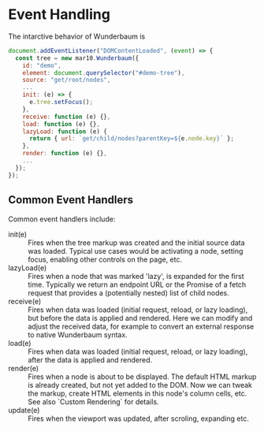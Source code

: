 # Event Handling

The intarctive behavior of Wunderbaum is

```js
document.addEventListener("DOMContentLoaded", (event) => {
  const tree = new mar10.Wunderbaum({
    id: "demo",
    element: document.querySelector("#demo-tree"),
    source: "get/root/nodes",
    ...
    init: (e) => {
      e.tree.setFocus();
    },
    receive: function (e) {},
    load: function (e) {},
    lazyLoad: function (e) {
      return { url: `get/child/nodes?parentKey=${e.node.key}` };
    },
    render: function (e) {},
    ...
  });
});
```

## Common Event Handlers

Common event handlers include:

<dl>
<dt>init(e)</dt>
<dd>
  Fires when the tree markup was created and the initial source data was loaded.
  Typical use cases would be activating a node, setting focus, enabling other
  controls on the page, etc.
</dd>
<dt>lazyLoad(e)</dt>
<dd>
  Fires when a node that was marked 'lazy', is expanded for the first time.
  Typically we return an endpoint URL or the Promise of a fetch request that
  provides a (potentially nested) list of child nodes.
</dd>
<dt>receive(e)</dt>
<dd>
  Fires when data was loaded (initial request, reload, or lazy loading),
  but before the data is applied and rendered.
  Here we can modify and adjust the received data, for example to convert an
  external response to native Wunderbaum syntax.
</dd>
<dt>load(e)</dt>
<dd>
  Fires when data was loaded (initial request, reload, or lazy loading),
  after the data is applied and rendered.
</dd>
<dt>render(e)</dt>
<dd>
  Fires when a node is about to be displayed.
  The default HTML markup is already created, but not yet added to the DOM.
  Now we can tweak the markup, create HTML elements in this node's column
  cells, etc.
  See also `Custom Rendering` for details.
</dd>
<dt>update(e)</dt>
<dd>
  Fires when the viewport was updated, after scroling, expanding etc.
</dd>
</dl>


